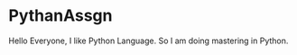 # PythanAssgn
Hello Everyone,
      I like Python Language. So I am doing mastering in Python.
      
